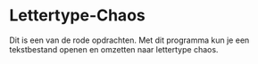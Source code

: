 # Lettertype-Chaos
Dit is een van de rode opdrachten.
Met dit programma kun je een tekstbestand openen en omzetten naar lettertype chaos.
